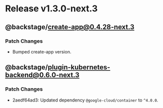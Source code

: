 # Release v1.3.0-next.3

## @backstage/create-app@0.4.28-next.3

### Patch Changes

- Bumped create-app version.

## @backstage/plugin-kubernetes-backend@0.6.0-next.3

### Patch Changes

- 2aedf64ad3: Updated dependency `@google-cloud/container` to `^4.0.0`.
